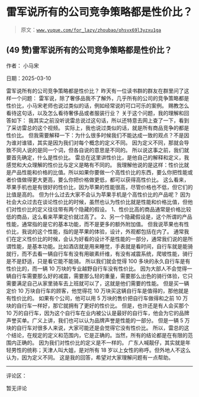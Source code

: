 # 雷军说所有的公司竞争策略都是性价比？

> 原文：[`www.yuque.com/for_lazy/zhoubao/ohsvx69l3yzxu1ga`](https://www.yuque.com/for_lazy/zhoubao/ohsvx69l3yzxu1ga)

## (49 赞)雷军说所有的公司竞争策略都是性价比？

作者： 小马宋

日期：2025-03-10

雷军说所有的公司竞争策略都是性价比？ 昨天有一位读书群的群友在群里问了这样一个问题：
雷军说，除了奢侈品我不了解外，几乎所有的公司的竞争策略都是性价比，小马宋老师也说过类似的话，例如经常说的可口可乐的案例。
赐教怎么看待这句话，以及怎么看待奢侈品或者服装行业？ 关于这个问题，我的理解和回答如下：
我其实之前没听说雷总说过这句话，所以还特意去网上查了一下，看到了采访雷总的这个视频。 实际上，我也说过类似的话，就是所有商品竞争的都是性价比。
但我需要解释一下：为什么很多时候我们不能达成一致的观点？不是因为谁对谁错，其实是因为我们对每个概念的定义不同。
因为定义不同，那就会导致不同人说的是同一个词，但各自说的意思是不同的。 所以说这事之前，我们就要首先确定，什么是性价比。
雷总在这里讲性价比，是他自己的解释和定义，我感觉和大众理解的性价比与定义是略有不同的。
我理解他说的是这样：性价比就是产品性能和价格的比值。所以如果你要做一个高性价比的东西，要么你把性能或者价值做得更大更高，要么你把价格做更低，都可以获得高性价比。
这么看来，苹果手机也是有很好的性价比，因为苹果的性能很高，尽管价格也不低，但它们的比值是高的。 但为什么过去大家不会认为苹果手机是个高性价比的产品呢？
因为社会大众过去在谈论性价比的时候，虽然也认为性价比就是性能和价格比值，但他们对性价比的定义往往带有两个隐藏的假设。
1、性价比高的商品通常是价格比较低的商品，这么看来苹果定价就过高了。
2、另一个隐藏假设是，这个所谓的产品性能，通常指的是它的基本功能，而不是更多的额外附加值。
但我说苹果也有性价比，我说的这个性能，指的是苹果的体验，设计，外观都包括在内了。
通常我们在定义性价比的时候，会认为好看的设计不是性能的一部分，通常我们说的是所谓性能，是基本功能。比如酒店就是用来睡觉，手表就是看时间，自行车就是能骑就行，而不去看一辆自行车有没有用碳素纤维，有没有减震系统，爬坡性能，骑行是不是舒适，只是看它能不能骑。
所以我们就会觉得 100 多块的永久自行车是有性价比的，而一辆 10 万块的专业越野自行车没有性价比。
因为大部人不会觉得一辆自行车需要那么好的减震，需要那么轻的重量，需要那么出色的骑行体验，它只需要满足自己从家里骑车去上班就可以了，这就是他们需要的性能。
但是买一辆定价 10 万块自行车的顾客，他觉得花 10 万块买这辆自行车是值得的，那他就是有性价比的。
如果有个公司，他可以用 5 万块的售价把自行车做得和之前 10 万块的自行车一样好，那它就拥有了更好的性价比。
但是，也许还是有人会买那个 10 万的自行车，因为这个自行车在业内被公认是最好的自行车，他会为它的品牌声誉买单。广义上讲，我们也可以认为品牌声誉是性能的一部分。
但是一辆 5 万块的自行车对很多人来说，大家可能还是会觉得它没有性价比。
所以，雷总的这个结论，在规定的定义和范围内，它是正确的。当然，所有的结论都是在有限的范围内正确的。 因为我们对性价比的定义是不一样的。
广东人喊靓仔，其实就是年轻男性的统称；天津人叫大姐，是对所有 18 岁以上女性的称呼。但外地人不这么认为，因为定义不同。
这是我的回答，希望对大家理解问题有一点帮助。

* * *

评论区：

暂无评论